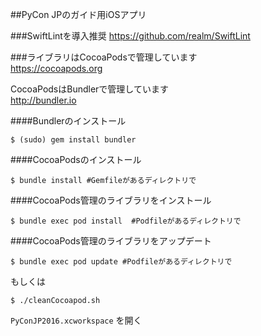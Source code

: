 ##PyCon JPのガイド用iOSアプリ

###SwiftLintを導入推奨
https://github.com/realm/SwiftLint


###ライブラリはCocoaPodsで管理しています   
https://cocoapods.org

CocoaPodsはBundlerで管理しています  
http://bundler.io

####Bundlerのインストール

```
$ (sudo) gem install bundler
```

####CocoaPodsのインストール

```
$ bundle install #Gemfileがあるディレクトリで
```

####CocoaPods管理のライブラリをインストール

```
$ bundle exec pod install  #Podfileがあるディレクトリで
```

####CocoaPods管理のライブラリをアップデート

```
$ bundle exec pod update #Podfileがあるディレクトリで
```

もしくは

```
$ ./cleanCocoapod.sh
```

`PyConJP2016.xcworkspace` を開く

